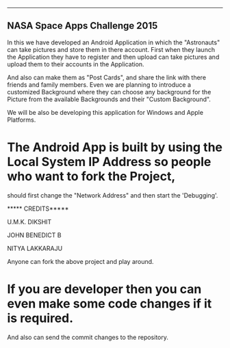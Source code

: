 --------------------------------
NASA Space Apps Challenge 2015
--------------------------------
In this we have developed an Android Application in which the "Astronauts" can take pictures and store them in there account.
First when they launch the Application they have to register and then upload can take pictures and 
upload them to their accounts in the Application.

And also can make them as "Post Cards", and share the link with there friends and family members.
Even we are planning to introduce a customized Background where they can choose any background 
for the Picture from the available Backgrounds and their "Custom Background".

We will be also be developing this application for Windows and Apple Platforms.

# The Android App is built by using the Local System IP Address so people who want to fork the Project, 
should first change the "Network Address" and then start the 'Debugging'. 


***** CREDITS*****

U.M.K. DIKSHIT

JOHN BENEDICT B

NITYA LAKKARAJU

Anyone can fork the above project and play around.
# If you are developer then you can even make some code changes if it is required.
And also can send the commit changes to the repository.
